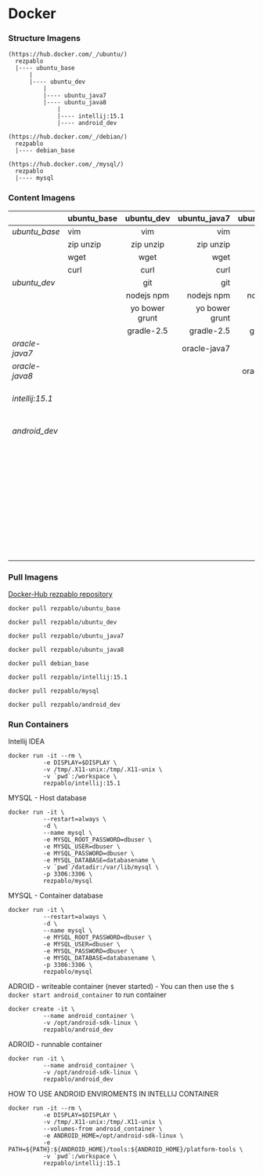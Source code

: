 # Docker

### Structure Imagens

```
(https://hub.docker.com/_/ubuntu/)
  rezpablo
  |---- ubuntu_base
      |
      |---- ubuntu_dev
          |
          |---- ubuntu_java7
          |---- ubuntu_java8
              |
              |---- intellij:15.1
              |---- android_dev

(https://hub.docker.com/_/debian/)
  rezpablo
  |---- debian_base

(https://hub.docker.com/_/mysql/)
  rezpablo
  |---- mysql

```

### Content Imagens


|                  | ubuntu_base | ubuntu_dev     | ubuntu_java7   | ubuntu_java8   | intellij:15.1              | android_dev            |
|:-----------------| :---------- |:--------------:| --------------:| --------------:| --------------------------:|-----------------------:|
| *ubuntu_base*    | vim         | vim            | vim            | vim            | vim                        | vim                    |
|                  | zip unzip   | zip unzip      | zip unzip      | zip unzip      | zip unzip                  | zip unzip              |
|                  | wget        | wget           | wget           | wget           | wget                       | wget                   |
|                  | curl        | curl           | curl           | curl           | curl                       | curl                   |
| *ubuntu_dev*     |             | git            | git            | git            | git                        | git                    |
|                  |             | nodejs npm     | nodejs npm     | nodejs npm     | nodejs npm                 | nodejs npm             |
|                  |             | yo bower grunt | yo bower grunt | yo bower grunt | yo bower grunt             | yo bower grunt         |
|                  |             | gradle-2.5     | gradle-2.5     | gradle-2.5     | gradle-2.5                 | gradle-2.5             |
| *oracle-java7*   |             |                | oracle-java7   |                |                            |                        |
| *oracle-java8*   |             |                |                | oracle-java8   | oracle-java8               | oracle-java8           |
| *intellij:15.1*  |             |                |                |                | software-properties-common |                        |
| *android_dev*    |             |                |                |                | libxext-dev libxrender-dev | android-sdk_r24.3.4    |
|                  |             |                |                |                | libxtst-dev libgtk2.0-0    | architecture i386      |
|                  |             |                |                |                | libcanberra-gtk-module     | ant libc6-i386         |
|                  |             |                |                |                | ideaIU-15.0.1              | lib32stdc++6 lib32gcc1 |
|                  |             |                |                |                |                            | lib32ncurses5 lib32z1  |
|                  |             |                |                |                |                            | qemu-kvm kmod          |


### Pull Imagens

[Docker-Hub rezpablo repository](https://hub.docker.com/u/rezpablo/)

``` shellscript
docker pull rezpablo/ubuntu_base
```

``` shellscript
docker pull rezpablo/ubuntu_dev
```

``` shellscript
docker pull rezpablo/ubuntu_java7
```

``` shellscript
docker pull rezpablo/ubuntu_java8
```

``` shellscript
docker pull debian_base
```

``` shellscript
docker pull rezpablo/intellij:15.1
```

``` shellscript
docker pull rezpablo/mysql
```

``` shellscript
docker pull rezpablo/android_dev
```

### Run Containers
Intellij IDEA
``` shellscript
docker run -it --rm \
          -e DISPLAY=$DISPLAY \
          -v /tmp/.X11-unix:/tmp/.X11-unix \
          -v `pwd`:/workspace \
          rezpablo/intellij:15.1
```

MYSQL - Host database
``` shellscript
docker run -it \
          --restart=always \
          -d \
          --name mysql \
          -e MYSQL_ROOT_PASSWORD=dbuser \
          -e MYSQL_USER=dbuser \
          -e MYSQL_PASSWORD=dbuser \
          -e MYSQL_DATABASE=databasename \
          -v `pwd`/datadir:/var/lib/mysql \
          -p 3306:3306 \
          rezpablo/mysql

```

MYSQL - Container database
``` shellscript
docker run -it \
          --restart=always \
          -d \
          --name mysql \
          -e MYSQL_ROOT_PASSWORD=dbuser \
          -e MYSQL_USER=dbuser \
          -e MYSQL_PASSWORD=dbuser \
          -e MYSQL_DATABASE=databasename \
          -p 3306:3306 \
          rezpablo/mysql
```

ADROID - writeable container (never started) - You can then use the `$ docker start android_container` to run container
``` shellscript
docker create -it \
          --name android_container \
          -v /opt/android-sdk-linux \
          rezpablo/android_dev
```

ADROID - runnable container
``` shellscript
docker run -it \
          --name android_container \
          -v /opt/android-sdk-linux \
          rezpablo/android_dev
```

HOW TO USE ANDROID ENVIROMENTS IN INTELLIJ CONTAINER
``` shellscript
docker run -it --rm \
          -e DISPLAY=$DISPLAY \
          -v /tmp/.X11-unix:/tmp/.X11-unix \
          --volumes-from android_container \
          -e ANDROID_HOME=/opt/android-sdk-linux \
          -e PATH=${PATH}:${ANDROID_HOME}/tools:${ANDROID_HOME}/platform-tools \
          -v `pwd`:/workspace \
          rezpablo/intellij:15.1
```
